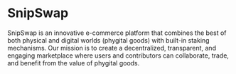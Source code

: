 # SnipSwap
 SnipSwap is an innovative e-commerce platform that combines the best of both physical and digital worlds (phygital goods) with built-in staking mechanisms. Our mission is to create a decentralized, transparent, and engaging marketplace where users and contributors can collaborate, trade, and benefit from the value of phygital goods.
